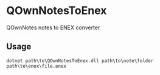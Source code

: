 # QOwnNotesToEnex
QOwnNotes notes to ENEX converter

## Usage
`dotnet path\to\QOwnNotesToEnex.dll path\to\note\folder path\to\enex\file.enex`